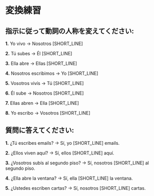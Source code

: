 # 変換練習

## 指示に従って動詞の人称を変えてください:

**1.** Yo vivo → Nosotros [SHORT_LINE]

**2.** Tú subes → Él [SHORT_LINE]

**3.** Ella abre → Ellas [SHORT_LINE]

**4.** Nosotros escribimos → Yo [SHORT_LINE]

**5.** Vosotros vivís → Tú [SHORT_LINE]

**6.** Él sube → Nosotros [SHORT_LINE]

**7.** Ellas abren → Ella [SHORT_LINE]

**8.** Yo escribo → Vosotros [SHORT_LINE]

## 質問に答えてください:

**1.** ¿Tú escribes emails? → Sí, yo [SHORT_LINE] emails.

**2.** ¿Ellos viven aquí? → Sí, ellos [SHORT_LINE] aquí.

**3.** ¿Vosotros subís al segundo piso? → Sí, nosotros [SHORT_LINE] al segundo piso.

**4.** ¿Ella abre la ventana? → Sí, ella [SHORT_LINE] la ventana.

**5.** ¿Ustedes escriben cartas? → Sí, nosotros [SHORT_LINE] cartas.